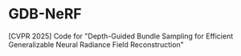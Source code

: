 # GDB-NeRF
[CVPR 2025] Code for "Depth-Guided Bundle Sampling for Efficient Generalizable Neural Radiance Field Reconstruction"
